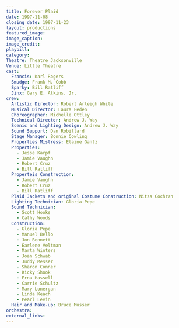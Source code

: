 ```yaml
---
title: Forever Plaid
date: 1997-11-08
closing_date: 1997-11-23
layout: productions
featured_image: 
image_caption:
image_credit:
playbill: 
category: 
Theatre: Theatre Jacksonville
Venue: Little Theatre
cast:
  Francis: Karl Rogers
  Smudge: Frank M. Cobb
  Sparky: Bill Ratliff
  Jinx: Gary E. Atkins, Jr.
crew:
  Artistic Director: Robert Arleigh White
  Musical Director: Laura Peden
  Choreographer: Michelle Ottley
  Technical Director: Andrew J. Way
  Scenic and Lighting Design: Andrew J. Way
  Sound Support: Dan Robillard
  Stage Manager: Bonnie Cowling
  Properties Mistress: Elaine Gantz
  Properties:
    - Jesse Karpf
    - Jamie Vaughn
    - Robert Cruz
    - Bill Ratliff
  Properteis Construction:
    - Jamie Vaughn
    - Robert Cruz
    - Bill Ratliff
  Plaid Jackets and original Costume Construction: Nitza Cochran
  Lighting Technician: Gloria Pepe
  Sound Technician:
    - Scott Hooks
    - Cathy Woods
  Construction:
    - Gloria Pepe
    - Manuel Bello
    - Jon Bennett
    - Earlene Veltman
    - Marta Winters
    - Joan Schwab
    - Juddy Messer
    - Sharon Conner
    - Ricky Shook
    - Erna Hassell
    - Carrie Schultz
    - Mary Lonergan
    - Linda Keach
    - Pearl Levin
  Hair and Make-up: Bruce Musser
orchestra:
external_links:
---
```

